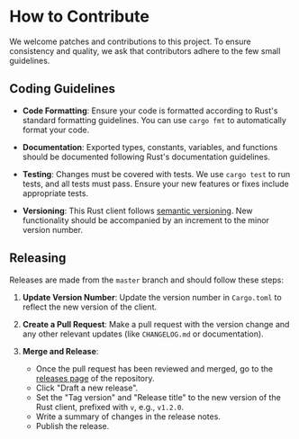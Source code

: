 # How to Contribute

We welcome patches and contributions to this project. To ensure consistency and quality, we ask that contributors adhere to the few small guidelines.

## Coding Guidelines

- **Code Formatting**: Ensure your code is formatted according to Rust's standard formatting guidelines. You can use `cargo fmt` to automatically format your code.

- **Documentation**: Exported types, constants, variables, and functions should be documented following Rust's documentation guidelines. 

- **Testing**: Changes must be covered with tests. We use `cargo test` to run tests, and all tests must pass. Ensure your new features or fixes include appropriate tests.

- **Versioning**: This Rust client follows [semantic versioning](https://semver.org/). New functionality should be accompanied by an increment to the minor version number.

## Releasing

Releases are made from the `master` branch and should follow these steps:

1. **Update Version Number**: Update the version number in `Cargo.toml` to reflect the new version of the client.

2. **Create a Pull Request**: Make a pull request with the version change and any other relevant updates (like `CHANGELOG.md` or documentation).

3. **Merge and Release**:
    - Once the pull request has been reviewed and merged, go to the [releases page](https://github.com/directdecisions/client-rust/releases) of the repository.
    - Click "Draft a new release".
    - Set the "Tag version" and "Release title" to the new version of the Rust client, prefixed with `v`, e.g., `v1.2.0`.
    - Write a summary of changes in the release notes.
    - Publish the release.

